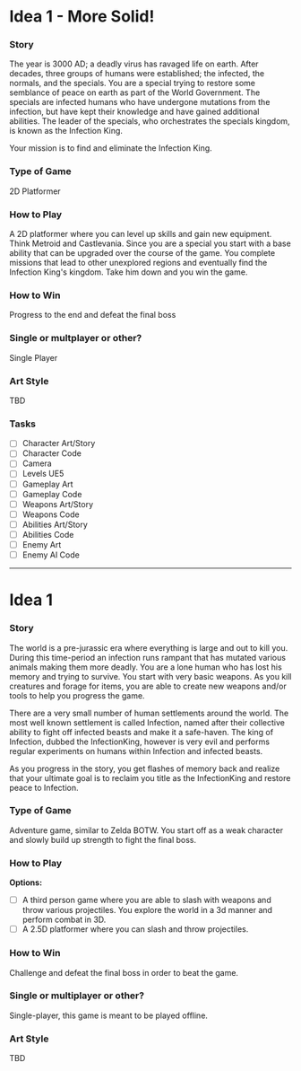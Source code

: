 # Idea 1 - More Solid!
### Story
The year is 3000 AD; a deadly virus has ravaged life on earth. After decades, three groups of humans were established; the infected, the normals, and the specials. You are a special trying to restore some semblance of peace on earth as part of the World Government. The specials are infected humans who have undergone mutations from the infection, but have kept their knowledge and have gained additional abilities. The leader of the specials, who orchestrates the specials kingdom, is known as the Infection King.

Your mission is to find and eliminate the Infection King.

### Type of Game
2D Platformer

### How to Play
A 2D platformer where you can level up skills and gain new equipment. Think Metroid and Castlevania. Since you are a special you start with a base ability that can be upgraded over the course of the game. You complete missions that lead to other unexplored regions and eventually find the Infection King's kingdom. Take him down and you win the game.

### How to Win
Progress to the end and defeat the final boss

### Single or multplayer or other?
Single Player

### Art Style
TBD

### Tasks
- [ ] Character Art/Story
- [ ] Character Code
- [ ] Camera
- [ ] Levels UE5
- [ ] Gameplay Art
- [ ] Gameplay Code
- [ ] Weapons Art/Story
- [ ] Weapons Code
- [ ] Abilities Art/Story
- [ ] Abilities Code
- [ ] Enemy Art
- [ ] Enemy AI Code

______________________________________________________________________________________________________________________________________________________



# Idea 1
### Story
The world is a pre-jurassic era where everything is large and out to kill you. During this time-period an infection runs rampant that has mutated various
animals making them more deadly. You are a lone human who has lost his memory and trying to survive. You start with very basic weapons. As you kill creatures and forage for items, you are
able to create new weapons and/or tools to help you progress the game.

There are a very small number of human settlements around the world. The most well known settlement is called Infection, named after their collective
ability to fight off infected beasts and make it a safe-haven. The king of Infection, dubbed the InfectionKing, however is very evil and performs
regular experiments on humans within Infection and infected beasts.

As you progress in the story, you get flashes of memory back and realize that your ultimate goal is to reclaim you title as the InfectionKing and restore
peace to Infection.

### Type of Game
Adventure game, similar to Zelda BOTW. You start off as a weak character and slowly build up strength to fight the final boss.

### How to Play
**Options:**
- [ ] A third person game where you are able to slash with weapons and throw various projectiles. You explore the world in a 3d 
manner and perform combat in 3D.
- [ ] A 2.5D platformer where you can slash and throw projectiles.

### How to Win
Challenge and defeat the final boss in order to beat the game.

### Single or multiplayer or other?
Single-player, this game is meant to be played offline.

### Art Style
TBD
